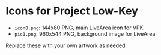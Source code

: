 # Icons for Project Low-Key

- `icon0.png`: 144x80 PNG, main LiveArea icon for VPK
- `pic1.png`: 960x544 PNG, background image for LiveArea

Replace these with your own artwork as needed.